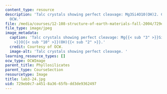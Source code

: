 ```yaml
---
content_type: resource
description: 'Talc crystals showing perfect cleavage: Mg3Si4O10(OH)2. Courtesy of
  OCW.'
file: /media/courses/12-108-structure-of-earth-materials-fall-2004/729eb0c7a4518a3665fbdd3de9362497_lab3-24.jpg
file_type: image/jpeg
image_metadata:
  caption: 'Talc crystals showing perfect cleavage: Mg{{< sub "3" >}}Si{{< sub "4"
    >}}O{{< sub "10" >}}(OH){{< sub "2" >}}.'
  credit: Courtesy of OCW.
  image-alt: 'Talc crystals showing perfect cleavage. '
learning_resource_types: []
ocw_type: OCWImage
parent_title: Phyllosilicates
parent_type: CourseSection
resourcetype: Image
title: lab3-24.jpg
uid: 729eb0c7-a451-8a36-65fb-dd3de9362497
---
```

